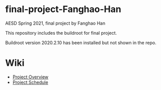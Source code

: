 # final-project-Fanghao-Han
AESD Spring 2021, final project by Fanghao Han

This repository includes the buildroot for final project.

Buildroot version 2020.2.10 has been installed but not shown in the repo.

# Wiki
* [Project Overview](https://github.com/cu-ecen-5013/final-project-Fanghao-Han/wiki/Project-Overview)
* [Project Schedule](https://github.com/cu-ecen-5013/final-project-Fanghao-Han/wiki/Project-Schedule)
